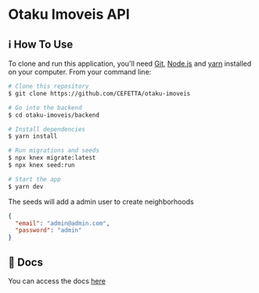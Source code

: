 # Otaku Imoveis API

## :information_source: How To Use

To clone and run this application, you'll need [Git](https://git-scm.com), [Node.js](https://nodejs.org/) and [yarn](https://yarnpkg.com/) installed on your computer. From your command line:

```bash
# Clone this repository
$ git clone https://github.com/CEFETTA/otaku-imoveis

# Go into the backend
$ cd otaku-imoveis/backend

# Install dependencies
$ yarn install

# Run migrations and seeds
$ npx knex migrate:latest
$ npx knex seed:run

# Start the app
$ yarn dev
```

The seeds will add a admin user to create neighborhoods

```json
{
  "email": "admin@admin.com",
  "password": "admin"
}
```

## :memo: Docs

You can access the docs [here]()
